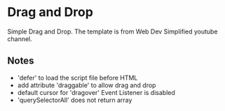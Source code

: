 # Drag and Drop
Simple Drag and Drop. The template is from Web Dev Simplified youtube channel.

## Notes
- 'defer' to load the script file before HTML
- add attribute 'draggable' to allow drag and drop
- default cursor for 'dragover' Event Listener is disabled
- 'querySelectorAll' does not return array